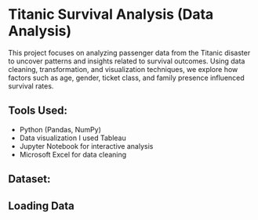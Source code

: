 # Titanic Survival Analysis (Data Analysis) 

This project focuses on analyzing passenger data from the Titanic disaster to uncover patterns and insights related to survival outcomes. Using data cleaning, transformation, and visualization techniques, we explore how factors such as age, gender, ticket class, and family presence influenced survival rates.

## Tools Used:
- Python (Pandas, NumPy)
- Data visualization I used Tableau
- Jupyter Notebook for interactive analysis
- Microsoft Excel for data cleaning

## Dataset: 

## Loading Data





